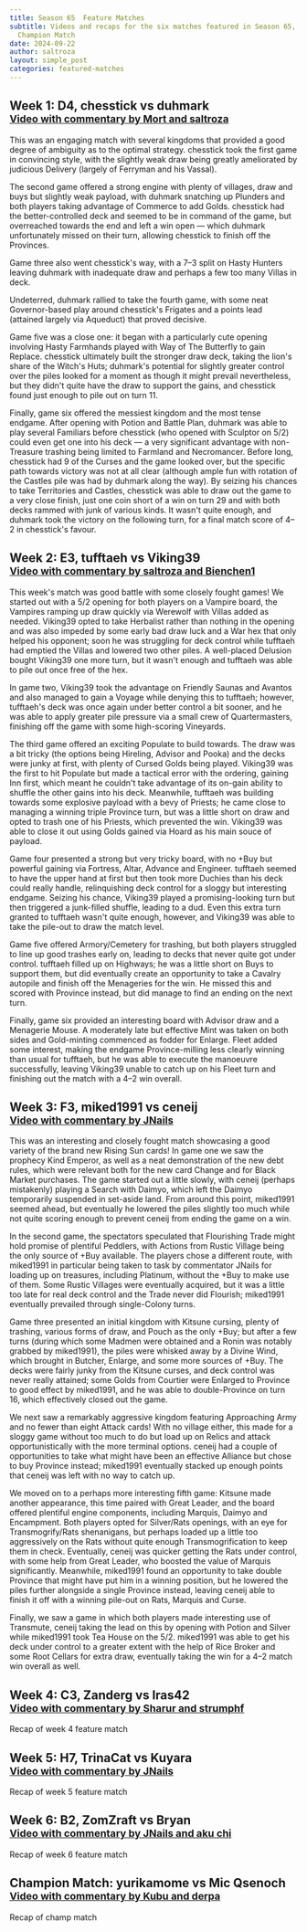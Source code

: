 ```yaml
---
title: Season 65  Feature Matches
subtitle: Videos and recaps for the six matches featured in Season 65, plus the
  Champion Match
date: 2024-09-22
author: saltroza
layout: simple_post
categories: featured-matches
---
```

## Week 1: D4, chesstick vs duhmark<br><sup>[Video with commentary by Mort and saltroza](https://www.youtube.com/watch?v=4bEdNHwkMhs)</sup>
This was an engaging match with several kingdoms that provided a good degree of ambiguity as to the optimal strategy. chesstick took the first game in convincing style, with the slightly weak draw being greatly ameliorated by judicious Delivery (largely of Ferryman and his Vassal). 

The second game offered a strong engine with plenty of villages, draw and buys but slightly weak payload, with duhmark snatching up Plunders and both players taking advantage of Commerce to add Golds. chesstick had the better-controlled deck and seemed to be in command of the game, but overreached towards the end and left a win open — which duhmark unfortunately missed on their turn, allowing chesstick to finish off the Provinces. 

Game three also went chesstick's way, with a 7–3 split on Hasty Hunters leaving duhmark with inadequate draw and perhaps a few too many Villas in deck.

Undeterred, duhmark rallied to take the fourth game, with some neat Governor-based play around chesstick's Frigates and a points lead (attained largely via Aqueduct) that proved decisive.

Game five was a close one: it began with a particularly cute opening involving Hasty Farmhands played with Way of The Butterfly to gain Replace. chesstick ultimately built the stronger draw deck, taking the lion's share of the Witch's Huts; duhmark's potential for slightly greater control over the piles looked for a moment as though it might prevail nevertheless, but they didn't quite have the draw to support the gains, and chesstick found just enough to pile out on turn 11. 

Finally, game six offered the messiest kingdom and the most tense endgame. After opening with Potion and Battle Plan, duhmark was able to play several Familiars before chesstick (who opened with Sculptor on 5/2) could even get one into his deck — a very significant advantage with non-Treasure trashing being limited to Farmland and Necromancer. Before long, chesstick had 9 of the Curses and the game looked over, but the specific path towards victory was not at all clear (although ample fun with rotation of the Castles pile was had by duhmark along the way). By seizing his chances to take Territories and Castles, chesstick was able to draw out the game to a very close finish, just one coin short of a win on turn 29 and with both decks rammed with junk of various kinds. It wasn't quite enough, and duhmark took the victory on the following turn, for a final match score of 4–2 in chesstick's favour. 

## Week 2: E3, tufftaeh vs Viking39<br><sup>[Video with commentary by saltroza and Bienchen1](https://www.youtube.com/watch?v=Y1MAYPaUV3M)</sup>

This week's match was good battle with some closely fought games! We started out with a 5/2 opening for both players on a Vampire board, the Vampires ramping up draw quickly via Werewolf with Villas added as needed. Viking39 opted to take Herbalist rather than nothing in the opening and was also impeded by some early bad draw luck and a War hex that only helped his opponent; soon he was struggling for deck control while tufftaeh had emptied the Villas and lowered two other piles. A well-placed Delusion bought Viking39 one more turn, but it wasn't enough and tufftaeh was able to pile out once free of the hex. 

In game two, Viking39 took the advantage on Friendly Saunas and Avantos and also managed to gain a Voyage while denying this to tufftaeh; however, tufftaeh's deck was once again under better control a bit sooner, and he was able to apply greater pile pressure via a small crew of Quartermasters, finishing off the game with some high-scoring Vineyards.

The third game offered an exciting Populate to build towards. The draw was a bit tricky (the options being Hireling, Advisor and Pooka) and the decks were junky at first, with plenty of Cursed Golds being played. Viking39 was the first to hit Populate but made a tactical error with the ordering, gaining Inn first, which meant he couldn't take advantage of its on-gain ability to shuffle the other gains into his deck. Meanwhile, tufftaeh was building towards some explosive payload with a bevy of Priests; he came close to managing a winning triple Province turn, but was a little short on draw and opted to trash one of his Priests, which prevented the win. Viking39 was able to close it out using Golds gained via Hoard as his main souce of payload. 

Game four presented a strong but very tricky board, with no +Buy but powerful gaining via Fortress, Altar, Advance and Engineer. tufftaeh seemed to have the upper hand at first but then took more Duchies than his deck could really handle, relinquishing deck control for a sloggy but interesting endgame. Seizing his chance, Viking39 played a promising-looking turn but then triggered a junk-filled shuffle, leading to a dud. Even this extra turn granted to tufftaeh wasn't quite enough, however, and Viking39 was able to take the pile-out to draw the match level.

Game five offered Armory/Cemetery for trashing, but both players struggled to line up good trashes early on, leading to decks that never quite got under control. tufftaeh filled up on Highways; he was a little short on Buys to support them, but did eventually create an opportunity to take a Cavalry autopile and finish off the Menageries for the win. He missed this and scored with Province instead, but did manage to find an ending on the next turn. 

Finally, game six provided an interesting board with Advisor draw and a Menagerie Mouse. A moderately late but effective Mint was taken on both sides and Gold-minting commenced as fodder for Enlarge. Fleet added some interest, making the endgame Province-milling less clearly winning than usual for tufftaeh, but he was able to execute the manoeuvre successfully, leaving Viking39 unable to catch up on his Fleet turn and finishing out the match with a 4–2 win overall.

## Week 3: F3, miked1991 vs ceneij<br><sup>[Video with commentary by JNails](https://www.youtube.com/watch?v=FuAHh5-AVrc)</sup>

This was an interesting and closely fought match showcasing a good variety of the brand new Rising Sun cards! In game one we saw the prophecy Kind Emperor, as well as a neat demonstration of the new debt rules, which were relevant both for the new card Change and for Black Market purchases. The game started out a little slowly, with ceneij (perhaps mistakenly) playing a Search with Daimyo, which left the Daimyo temporarily suspended in set-aside land. From around this point, miked1991 seemed ahead, but eventually he lowered the piles slightly too much while not quite scoring enough to prevent ceneij from ending the game on a win. 

In the second game, the spectators speculated that Flourishing Trade might hold promise of plentiful Peddlers, with Actions from Rustic Village being the only source of +Buy available. The players chose a different route, with miked1991 in particular being taken to task by commentator JNails for loading up on treasures, including Platinum, without the +Buy to make use of them. Some Rustic Villages were eventually acquired, but it was a little too late for real deck control and the Trade never did Flourish; miked1991 eventually prevailed through single-Colony turns.

Game three presented an initial kingdom with Kitsune cursing, plenty of trashing, various forms of draw, and Pouch as the only +Buy; but after a few turns (during which some Madmen were obtained and a Ronin was notably grabbed by miked1991), the piles were whisked away by a Divine Wind, which brought in Butcher, Enlarge, and some more sources of +Buy. The decks were fairly junky from the Kitsune curses, and deck control was never really attained; some Golds from Courtier were Enlarged to Province to good effect by miked1991, and he was able to double-Province on turn 16, which effectively closed out the game. 

We next saw a remarkably aggressive kingdom featuring Approaching Army and no fewer than eight Attack cards! With no village either, this made for a sloggy game without too much to do but load up on Relics and attack opportunistically with the more terminal options. ceneij had a couple of opportunities to take what might have been an effective Alliance but chose to buy Province instead; miked1991 eventually stacked up enough points that ceneij was left with no way to catch up.

We moved on to a perhaps more interesting fifth game: Kitsune made another appearance, this time paired with Great Leader, and the board offered plentiful engine components, including Marquis, Daimyo and Encampment. Both players opted for Silver/Rats openings, with an eye for Transmogrify/Rats shenanigans, but perhaps loaded up a little too aggressively on the Rats without quite enough Transmogrification to keep them in check. Eventually, ceneij was quicker getting the Rats under control, with some help from Great Leader, who boosted the value of Marquis significantly. Meanwhile, miked1991 found an opportunity to take double Province that might have put him in a winning position, but he lowered the piles further alongside a single Province instead, leaving ceneij able to finish it off with a winning pile-out on Rats, Marquis and Curse. 

Finally, we saw a game in which both players made interesting use of Transmute, ceneij taking the lead on this by opening with Potion and Silver while miked1991 took Tea House on the 5/2. miked1991 was able to get his deck under control to a greater extent with the help of Rice Broker and some Root Cellars for extra draw, eventually taking the win for a 4–2 match win overall as well.

## Week 4: C3, Zanderg vs Iras42<br><sup>[Video with commentary by Sharur and strumphf](https://www.youtube.com/watch?v=4K-uVU2bRR4)</sup>

Recap of week 4 feature match

## Week 5: H7, TrinaCat vs Kuyara<br><sup>[Video with commentary by JNails](https://www.youtube.com/watch?v=2E-1OoYEcH4)</sup>

Recap of week 5 feature match

## Week 6: B2, ZomZraft vs Bryan<br><sup>[Video with commentary by JNails and aku chi](https://www.youtube.com/watch?v=ZkRL-hlUJys)</sup>

Recap of week 6 feature match

## Champion Match: yurikamome vs Mic Qsenoch<br><sup>[Video with commentary by Kubu and derpa](https://www.youtube.com/watch?v=AYsaLQsyRqU)</sup>

Recap of champ match






